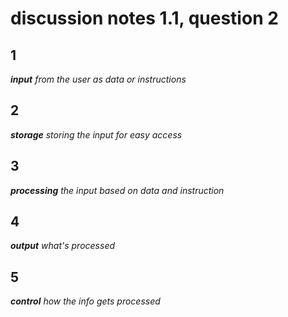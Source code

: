 # discussion notes 1.1, question 2

## 1

***input** from the user as data or instructions*

## 2

***storage** storing the input for easy access*

## 3

***processing** the input based on data and instruction*

## 4

***output** what's processed*

## 5

***control** how the info gets processed*
